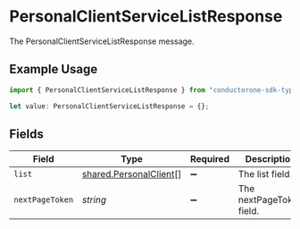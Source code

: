 # PersonalClientServiceListResponse

The PersonalClientServiceListResponse message.

## Example Usage

```typescript
import { PersonalClientServiceListResponse } from "conductorone-sdk-typescript/sdk/models/shared";

let value: PersonalClientServiceListResponse = {};
```

## Fields

| Field                                                                   | Type                                                                    | Required                                                                | Description                                                             |
| ----------------------------------------------------------------------- | ----------------------------------------------------------------------- | ----------------------------------------------------------------------- | ----------------------------------------------------------------------- |
| `list`                                                                  | [shared.PersonalClient](../../../sdk/models/shared/personalclient.md)[] | :heavy_minus_sign:                                                      | The list field.                                                         |
| `nextPageToken`                                                         | *string*                                                                | :heavy_minus_sign:                                                      | The nextPageToken field.                                                |